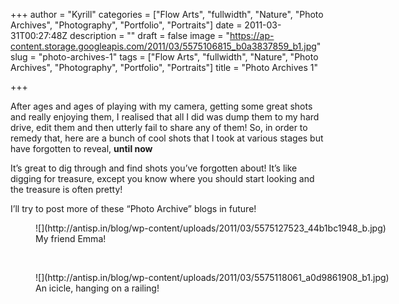 +++
author = "Kyrill"
categories = ["Flow Arts", "fullwidth", "Nature", "Photo Archives", "Photography", "Portfolio", "Portraits"]
date = 2011-03-31T00:27:48Z
description = ""
draft = false
image = "https://ap-content.storage.googleapis.com/2011/03/5575106815_b0a3837859_b1.jpg"
slug = "photo-archives-1"
tags = ["Flow Arts", "fullwidth", "Nature", "Photo Archives", "Photography", "Portfolio", "Portraits"]
title = "Photo Archives 1"

+++


After ages and ages of playing with my camera, getting some great shots and really enjoying them, I realised that all I did was dump them to my hard drive, edit them and then utterly fail to share any of them! So, in order to remedy that, here are a bunch of cool shots that I took at various stages but have forgotten to reveal, **until now**

It’s great to dig through and find shots you’ve forgotten about! It’s like digging for treasure, except you know where you should start looking and the treasure is often pretty!

I’ll try to post more of these “Photo Archive” blogs in future!

<figure class="thumbnail wp-caption aligncenter" id="attachment_811" style="width: 610px">
![](http://antisp.in/blog/wp-content/uploads/2011/03/5575127523_44b1bc1948_b.jpg)
<figcaption class="caption wp-caption-text">My friend Emma!</figcaption></figure> 

<figure class="thumbnail wp-caption aligncenter" id="attachment_55" style="width: 610px">
![](http://antisp.in/blog/wp-content/uploads/2011/03/5575118061_a0d9861908_b1.jpg)
<figcaption class="caption wp-caption-text">An icicle, hanging on a railing!</figcaption></figure> 

 


